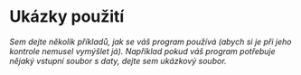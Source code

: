 # Ukázky použití

*Sem dejte několik příkladů, jak se váš program používá (abych si je při jeho kontrole nemusel vymýšlet já). Například pokud váš program potřebuje nějaký vstupní soubor s daty, dejte sem ukázkový soubor.*
